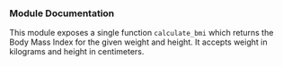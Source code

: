 ### Module Documentation

This module exposes a single function `calculate_bmi` which returns the Body Mass Index for the given weight and height.
It accepts weight in kilograms and height in centimeters.
